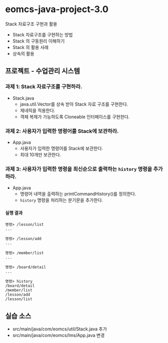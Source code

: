 # eomcs-java-project-3.0

Stack 자료구조 구현과 활용

- Stack 자료구조를 구현하는 방법
- Stack 의 구동원리 이해하기
- Stack 의 활용 사례
- 상속의 활용

  
## 프로젝트 - 수업관리 시스템  

### 과제 1: Stack 자료구조를 구현하라.

- Stack.java 
    - java.util.Vector를 상속 받아 Stack 자료 구조를 구현한다.
    - 제네릭을 적용한다.
    - 객체 복제가 가능하도록 Cloneable 인터페이스를 구현한다.

### 과제 2: 사용자가 입력한 명령어를 Stack에 보관하라.

- App.java
    - 사용자가 입력한 명령어를 Stack에 보관한다.
    - 최대 10개만 보관한다.

### 과제 3: 사용자가 입력한 명령을 최신순으로 출력하는 `history` 명령을 추가하라.

- App.java
    - 명령어 내역을 출력하는 printCommandHistory()를 정의한다.
    - `history` 명령을 처리하는 분기문을 추가한다.

#### 실행 결과

```
명령> /lesson/list
...

명령> /lesson/add
...

명령> /member/list
...

명령> /board/detail
...

명령> history
/board/detail
/member/list
/lesson/add
/lesson/list

```


## 실습 소스

- src/main/java/com/eomcs/util/Stack.java 추가
- src/main/java/com/eomcs/lms/App.java 변경